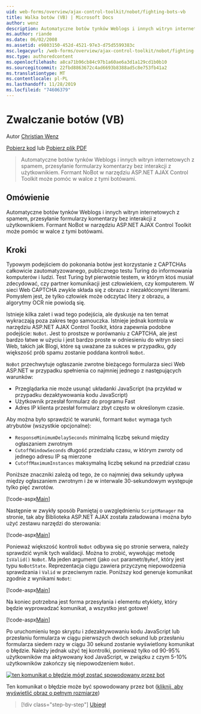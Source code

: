 ```yaml
---
uid: web-forms/overview/ajax-control-toolkit/nobot/fighting-bots-vb
title: Walka botów (VB) | Microsoft Docs
author: wenz
description: Automatyczne botów tynków Weblogs i innych witryn internetowych z spamem, przesyłanie formularzy komentarzy bez interakcji z użytkownikiem. Kontrolka NoBot w ASP.NET AJAX con...
ms.author: riande
ms.date: 06/02/2008
ms.assetid: e9803150-452d-4521-97e3-d75d5599383c
msc.legacyurl: /web-forms/overview/ajax-control-toolkit/nobot/fighting-bots-vb
msc.type: authoredcontent
ms.openlocfilehash: a8ca71b96cb84c97b1a60ae6a3d1a129cd1b0b10
ms.sourcegitcommit: 22fbd8863672c4ad6693b8388ad5c8e753fb41a2
ms.translationtype: MT
ms.contentlocale: pl-PL
ms.lasthandoff: 11/28/2019
ms.locfileid: "74606379"
---
```

# <a name="fighting-bots-vb"></a>Zwalczanie botów (VB)

Autor [Christian Wenz](https://github.com/wenz)

[Pobierz kod](https://download.microsoft.com/download/9/3/f/93f8daea-bebd-4821-833b-95205389c7d0/NoBot0.vb.zip) lub [Pobierz plik PDF](https://download.microsoft.com/download/b/6/a/b6ae89ee-df69-4c87-9bfb-ad1eb2b23373/nobot0VB.pdf)

> Automatyczne botów tynków Weblogs i innych witryn internetowych z spamem, przesyłanie formularzy komentarzy bez interakcji z użytkownikiem. Formant NoBot w narzędziu ASP.NET AJAX Control Toolkit może pomóc w walce z tymi botówami.

## <a name="overview"></a>Omówienie

Automatyczne botów tynków Weblogs i innych witryn internetowych z spamem, przesyłanie formularzy komentarzy bez interakcji z użytkownikiem. Formant NoBot w narzędziu ASP.NET AJAX Control Toolkit może pomóc w walce z tymi botówami.

## <a name="steps"></a>Kroki

Typowym podejściem do pokonania botów jest korzystanie z CAPTCHAs całkowicie zautomatyzowanego, publicznego testu Turing do informowania komputerów i ludzi. Test Turing był pierwotnie testem, w którym ktoś musiał zdecydować, czy partner komunikacji jest człowiekiem, czy komputerem. W sieci Web CAPTCHA zwykle składa się z obrazu z niezakłóconymi literami. Pomysłem jest, że tylko człowiek może odczytać litery z obrazu, a algorytmy OCR nie powiodą się.

Istnieje kilka zalet i wad tego podejścia, ale dyskusje na ten temat wykraczają poza zakres tego samouczka. Istnieje jednak kontrola w narzędziu ASP.NET AJAX Control Toolkit, która zapewnia podobne podejście: `NoBot`. Jest to prostsze w porównaniu z CAPTCHA, ale jest bardzo łatwe w użyciu i jest bardzo proste w odniesieniu do witryn sieci Web, takich jak Blogi, które są uważane za sukces w przypadku, gdy większość prób spamu zostanie poddana kontroli `NoBot`.

`NoBot` przechwytuje ogłaszanie zwrotne bieżącego formularza sieci Web ASP.NET w przypadku spełnienia co najmniej jednego z następujących warunków:

- Przeglądarka nie może usunąć układanki JavaScript (na przykład w przypadku dezaktywowania kodu JavaScript)
- Użytkownik przesłał formularz do programu Fast
- Adres IP klienta przesłał formularz zbyt często w określonym czasie.

Aby można było sprawdzić te warunki, formant `NoBot` wymaga tych atrybutów (wszystkie opcjonalne):

- `ResponseMinimumDelaySeconds` minimalną liczbę sekund między ogłaszaniem zwrotnym
- `CutoffWindowSeconds` długość przedziału czasu, w którym zwroty od jednego adresu IP są mierzone
- `CutoffMaximumInstances` maksymalną liczbę sekund na przedział czasu

Poniższe znaczniki zależą od tego, że co najmniej dwa sekundy upływa między ogłaszaniem zwrotnym i że w interwale 30-sekundowym występuje tylko pięć zwrotów.

[!code-aspx[Main](fighting-bots-vb/samples/sample1.aspx)]

Następnie w zwykły sposób Pamiętaj o uwzględnieniu `ScriptManager` na stronie, tak aby Biblioteka ASP.NET AJAX została załadowana i można było użyć zestawu narzędzi do sterowania:

[!code-aspx[Main](fighting-bots-vb/samples/sample2.aspx)]

Ponieważ większość kontroli `NoBot` odbywa się po stronie serwera, należy sprawdzić wynik tych walidacji. Można to zrobić, wywołując metodę `IsValid()` `NoBot`. Ma jeden argument (jako `out` parametr/`ByRef`, który jest typu `NoBotState`. Reprezentacja ciągu zawiera przyczynę niepowodzenia sprawdzania i `Valid` w przeciwnym razie. Poniższy kod generuje komunikat zgodnie z wynikami `NoBot`:

[!code-aspx[Main](fighting-bots-vb/samples/sample3.aspx)]

Na koniec potrzebna jest forma przesyłania i elementu etykiety, który będzie wyprowadzać komunikat, a wszystko jest gotowe!

[!code-aspx[Main](fighting-bots-vb/samples/sample4.aspx)]

Po uruchomieniu tego skryptu i zdezaktywowaniu kodu JavaScript lub przesłaniu formularza w ciągu pierwszych dwóch sekund lub przesłaniu formularza siedem razy w ciągu 30 sekund zostanie wyświetlony komunikat o błędzie. Należy jednak użyć tej kontrolki, ponieważ tylko od 90-95% użytkowników ma aktywowany kod JavaScript, w związku z czym 5-10% użytkowników zakończy się niepowodzeniem `NoBot`.

[![ten komunikat o błędzie mógł zostać spowodowany przez bot](fighting-bots-vb/_static/image2.png)](fighting-bots-vb/_static/image1.png)

Ten komunikat o błędzie może być spowodowany przez bot ([kliknij, aby wyświetlić obraz o pełnym rozmiarze](fighting-bots-vb/_static/image3.png))

> [!div class="step-by-step"]
> [Ubiegł](fighting-bots-cs.md)
